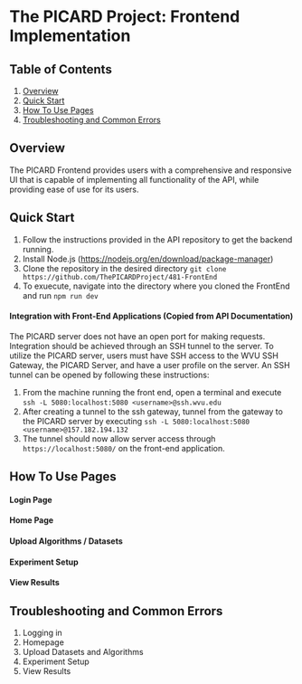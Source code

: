 # The PICARD Project: Frontend Implementation

## Table of Contents
1. [Overview](#overview)
2. [Quick Start](#quick-start)
3. [How To Use Pages](#how-to-use-pages)
4. [Troubleshooting and Common Errors](#troubleshooting-and-common-errors)

## Overview

The PICARD Frontend provides users with a comprehensive and responsive UI that is capable of implementing all functionality of the API, while providing ease of use for its users.

## Quick Start

1. Follow the instructions provided in the API repository to get the backend running.
2. Install Node.js (https://nodejs.org/en/download/package-manager)
3. Clone the repository in the desired directory `git clone https://github.com/ThePICARDProject/481-FrontEnd`
4. To exuecute, navigate into the directory where you cloned the FrontEnd and run `npm run dev`

#### Integration with Front-End Applications (Copied from API Documentation)

The PICARD server does not have an open port for making requests. Integration should be achieved through an SSH tunnel to the server. To utilize the PICARD server, users must have SSH access to the WVU SSH Gateway, the PICARD Server, and have a user profile on the server. An SSH tunnel can be opened by following these instructions:

1. From the machine running the front end, open a terminal and execute `ssh -L 5080:localhost:5080 <username>@ssh.wvu.edu`
2. After creating a tunnel to the ssh gateway, tunnel from the gateway to the PICARD server by executing `ssh -L 5080:localhost:5080 <username>@157.182.194.132`
3. The tunnel should now allow server access through `https://localhost:5080/` on the front-end application.

## How To Use Pages

#### Login Page

#### Home Page

#### Upload Algorithms / Datasets

#### Experiment Setup

#### View Results

## Troubleshooting and Common Errors

1. Logging in
2. Homepage
3. Upload Datasets and Algorithms
4. Experiment Setup
5. View Results
